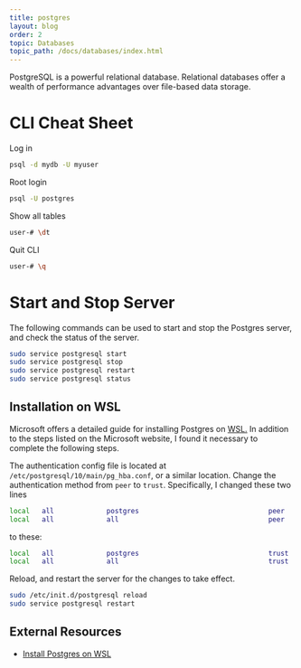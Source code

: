 ```yaml
---
title: postgres
layout: blog
order: 2
topic: Databases
topic_path: /docs/databases/index.html
---
```

PostgreSQL is a powerful relational database. Relational databases offer a wealth of performance advantages over file-based data storage.

# CLI Cheat Sheet
Log in
```bash
psql -d mydb -U myuser
```

Root login
```bash
psql -U postgres
```

Show all tables
```bash
user-# \dt
```
Quit CLI
```bash
user-# \q
```


# Start and Stop Server
The following commands can be used to start and stop the Postgres server, and check the status of the server.
```bash
sudo service postgresql start
sudo service postgresql stop
sudo service postgresql restart
sudo service postgresql status
```


## Installation on WSL
Microsoft offers a detailed guide for installing Postgres on [WSL.](https://docs.microsoft.com/en-us/windows/wsl/tutorials/wsl-database) In addition to the steps listed on the Microsoft website, I found it necessary to complete the following steps.

The authentication config file is located at `/etc/postgresql/10/main/pg_hba.conf`, or a similar location. Change the authentication method from `peer` to `trust`. Specifically, I changed these two lines
```bash
local   all             postgres                                peer
local   all             all                                     peer
```
to these:
```bash
local   all             postgres                                trust
local   all             all                                     trust
```

Reload, and restart the server for the changes to take effect.
```bash
sudo /etc/init.d/postgresql reload
sudo service postgresql restart
```


## **External Resources**
* [Install Postgres on WSL](https://docs.microsoft.com/en-us/windows/wsl/tutorials/wsl-database)